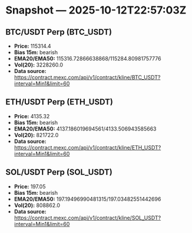 # Snapshot — 2025-10-12T22:57:03Z

## BTC/USDT Perp (BTC_USDT)
- **Price:** 115314.4
- **Bias 15m:** bearish
- **EMA20/EMA50:** 115316.72866638868/115284.80981757776
- **Vol(20):** 3228260.0
- **Data source:** https://contract.mexc.com/api/v1/contract/kline/BTC_USDT?interval=Min1&limit=60

## ETH/USDT Perp (ETH_USDT)
- **Price:** 4135.32
- **Bias 15m:** bearish
- **EMA20/EMA50:** 4137.186019694561/4133.506943585663
- **Vol(20):** 821722.0
- **Data source:** https://contract.mexc.com/api/v1/contract/kline/ETH_USDT?interval=Min1&limit=60

## SOL/USDT Perp (SOL_USDT)
- **Price:** 197.05
- **Bias 15m:** bearish
- **EMA20/EMA50:** 197.19496990481315/197.03482551442696
- **Vol(20):** 808862.0
- **Data source:** https://contract.mexc.com/api/v1/contract/kline/SOL_USDT?interval=Min1&limit=60
